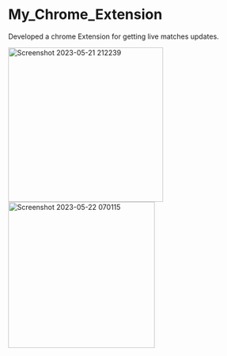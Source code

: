 # My_Chrome_Extension
Developed a chrome Extension for getting live matches updates.

<img width="313" alt="Screenshot 2023-05-21 212239" src="https://github.com/geek-prateek/My_Chrome_Extension/assets/71647878/0045c61c-3e77-433e-9589-12640ef315a6">
<img width="296" alt="Screenshot 2023-05-22 070115" src="https://github.com/geek-prateek/My_Chrome_Extension/assets/71647878/8011866e-1bc4-41ba-b416-71238753cd39">
